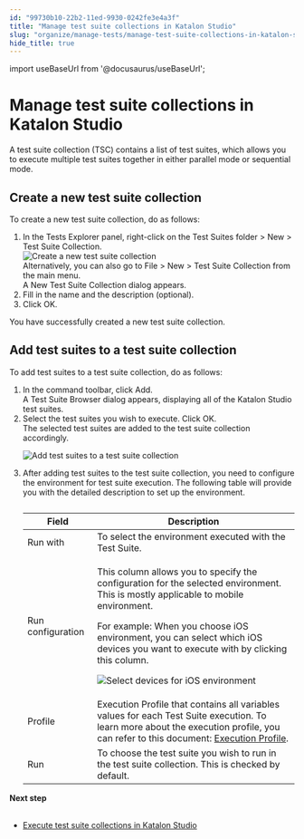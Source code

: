 ```yaml
---
id: "99730b10-22b2-11ed-9930-0242fe3e4a3f"
title: "Manage test suite collections in Katalon Studio"
slug: "organize/manage-tests/manage-test-suite-collections-in-katalon-studio"
hide_title: true
---
```

import useBaseUrl from '@docusaurus/useBaseUrl';


# <a id="id" class="anchor_top_offset"/><a id="ariaid-title1" class="anchor_top_offset"/>Manage test suite collections in Katalon Studio

<p xmlns="http://www.w3.org/1999/xhtml" className="p">A test suite collection (TSC) contains a list of test suites, which allows you to execute multiple test suites together in either parallel mode or sequential mode.</p> 

## <a id="task-5318" class="anchor_top_offset"/>Create a new test suite collection

<section xmlns="http://www.w3.org/1999/xhtml" className="section context">To create a new test suite collection, do as follows:</section> 
<ol xmlns="http://www.w3.org/1999/xhtml" className="ol steps"><li className="li step stepexpand"><span className="ph cmd">In the <span className="ph uicontrol">Tests Explorer</span> panel, right-click on the <span className="ph uicontrol">Test Suites</span> folder &gt; <span className="ph uicontrol">New</span> &gt; <span className="ph uicontrol">Test Suite Collection</span>.</span><div className="itemgroup info"><img className="image" width={500} src={useBaseUrl("/458fc6f0-9b67-11ec-ad3c-024208599ecc.png")} alt="Create a new test suite collection" /></div><div className="itemgroup info">Alternatively, you can also go to <span className="ph uicontrol">File</span> &gt; <span className="ph uicontrol">New</span> &gt; <span className="ph uicontrol">Test Suite Collection</span> from the main menu.</div><div className="itemgroup stepresult">A <span className="ph uicontrol">New Test Suite Collection</span> dialog appears.</div></li><li className="li step stepexpand"><span className="ph cmd">Fill in the name and the description (optional).</span></li><li className="li step stepexpand"><span className="ph cmd">Click <span className="ph uicontrol">OK</span>.</span></li></ol> 
<section xmlns="http://www.w3.org/1999/xhtml" className="section result">You have successfully created a new test suite collection.</section> 

## <a id="task-6505" class="anchor_top_offset"/>Add test suites to a test suite collection

<section xmlns="http://www.w3.org/1999/xhtml" className="section context">To add test suites to a test suite collection, do as follows:</section> 
<ol xmlns="http://www.w3.org/1999/xhtml" className="ol steps"><li className="li step stepexpand"><span className="ph cmd">In the command toolbar, click <span className="ph uicontrol">Add</span>.</span><div className="itemgroup stepresult">A <span className="ph uicontrol">Test Suite Browser</span> dialog appears, displaying all of the <span className="ph">Katalon Studio</span> test suites. </div></li><li className="li step stepexpand"><span className="ph cmd">Select the test suites you wish to execute. Click <span className="ph uicontrol">OK</span>.</span><div className="itemgroup stepresult">The selected test suites are added to the test suite collection accordingly.<p className="p"><img className="image" src={useBaseUrl("/996e5020-22b2-11ed-9930-0242fe3e4a3f.png")} alt="Add test suites to a test suite collection" /></p></div></li><li className="li step stepexpand"><span className="ph cmd">After adding test suites to the test suite collection, you need to configure the environment for test suite execution. The following table will provide you with the detailed description to set up the environment.</span><div className="itemgroup info"><table className="table anchor_top_offset" id="task-6505__f80044cf-aa5c-44c6-806f-335541813b3f"><caption /><colgroup><col /><col /></colgroup><thead className="thead"><tr className><th className="entry anchor_top_offset" id="task-6505__f80044cf-aa5c-44c6-806f-335541813b3f__entry__1">Field</th><th className="entry anchor_top_offset" id="task-6505__f80044cf-aa5c-44c6-806f-335541813b3f__entry__2">Description</th></tr></thead><tbody className="tbody"><tr className><td className="entry" headers="task-6505__f80044cf-aa5c-44c6-806f-335541813b3f__entry__1 task-6505__f80044cf-aa5c-44c6-806f-335541813b3f__entry__2 ">Run with</td><td className="entry" headers="task-6505__f80044cf-aa5c-44c6-806f-335541813b3f__entry__1 task-6505__f80044cf-aa5c-44c6-806f-335541813b3f__entry__2 ">To select the environment executed with the Test Suite.</td></tr><tr className><td className="entry" headers="task-6505__f80044cf-aa5c-44c6-806f-335541813b3f__entry__1 task-6505__f80044cf-aa5c-44c6-806f-335541813b3f__entry__2 ">Run configuration</td><td className="entry" headers="task-6505__f80044cf-aa5c-44c6-806f-335541813b3f__entry__1 task-6505__f80044cf-aa5c-44c6-806f-335541813b3f__entry__2 "><p className="p">This column allows you to specify the configuration for the selected environment. This is mostly applicable to mobile environment.</p>               <p className="p">For example: When you choose iOS environment, you can select  which  iOS devices you want to execute with by clicking this column.</p>               <p className="p"><img className="image" width={300} src={useBaseUrl("/99718470-22b2-11ed-9930-0242fe3e4a3f.png")} alt="Select devices for iOS environment" /></p></td></tr><tr className><td className="entry" headers="task-6505__f80044cf-aa5c-44c6-806f-335541813b3f__entry__1 task-6505__f80044cf-aa5c-44c6-806f-335541813b3f__entry__2 ">Profile</td><td className="entry" headers="task-6505__f80044cf-aa5c-44c6-806f-335541813b3f__entry__1 task-6505__f80044cf-aa5c-44c6-806f-335541813b3f__entry__2 ">Execution Profile that contains all variables values for each Test Suite execution. To learn more about the execution profile, you can refer to this document: <a className="xref" href="/docs/create-tests/data-driven-testing/execution-profile">Execution Profile</a>.</td></tr><tr className><td className="entry" headers="task-6505__f80044cf-aa5c-44c6-806f-335541813b3f__entry__1 task-6505__f80044cf-aa5c-44c6-806f-335541813b3f__entry__2 ">Run</td><td className="entry" headers="task-6505__f80044cf-aa5c-44c6-806f-335541813b3f__entry__1 task-6505__f80044cf-aa5c-44c6-806f-335541813b3f__entry__2 ">To choose the test suite you wish to run in the test suite collection. This is checked by default.</td></tr></tbody></table></div></li></ol> 
<nav xmlns="http://www.w3.org/1999/xhtml" role="navigation" className="related-links"><div className="linklist"><strong>Next step</strong><br /><br /><ul className="linklist"><li className="linklist"><a className="link" href="/docs/execute/execute-tests-with-katalon-studio/execute-test-suite-collections-in-katalon-studio">Execute test suite collections in Katalon Studio</a></li></ul></div></nav> 
